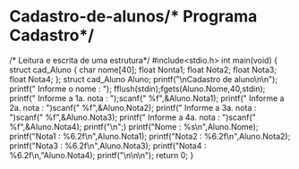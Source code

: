 # Cadastro-de-alunos/* Programa Cadastro*/
/* Leitura e escrita de uma estrutura*/
#include<stdio.h>
   int main(void)
   {
   	struct cad_Aluno
   	{
   		char nome[40];
   		float Nonta1;
   		float Nota2;
   		float Nota3;
   		float Nota4;
   	};
   	struct cad_Aluno Aluno;
   	printf("\nCadastro de aluno\n\n");
   	printf(" Informe o nome : ");
   	fflush(stdin);fgets(Aluno.Nome,40,stdin);
   	printf(" Informe a 1a. nota : ");scanf(" %f",&Aluno.Nota1);
   	printf(" Informe a 2a. nota : ")scanf(" %f",&Aluno.Nota2);
   	printf(" Informe a 3a. nota : ")scanf(" %f",&Aluno.Nota3);
   	printf(" Informe a 4a. nota : ")scanf(" %f",&Aluno.Nota4);
   	printf("\n";)
   	printf("Nome : %s\n",Aluno.Nome);
   	printf("Nota1 : %6.2f\n",Aluno.Nota1);
   	printf("Nota2 : %6.2f\n",Aluno.Nota2);
   	printf("Nota3 : %6.2f\n",Aluno.Nota3);
   	printf("Nota4 : %6.2f\n,"Aluno.Nota4);
   	printf("\n\n\n");
   	return 0;
   }
